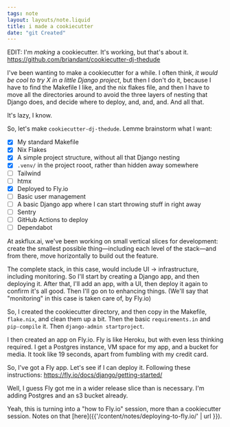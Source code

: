 ```yaml
---
tags: note
layout: layouts/note.liquid
title: i made a cookiecutter
date: "git Created"
---
```


EDIT: I'm *making* a cookiecutter.  It's working, but that's about it. <https://github.com/briandant/cookiecutter-dj-thedude>

I've been wanting to make a cookiecutter for a while.  I often think, *it would be cool to try X in a little Django project*, but then I don't do it, because I have to find the Makefile I like, and the nix flakes file, and then I have to move all the directories around to avoid the three layers of nesting that Django does, and decide where to deploy, and, and, and.  And all that.

It's lazy, I know.

So, let's make `cookiecutter-dj-thedude`.  Lemme brainstorm what I want:

- [x] My standard Makefile
- [x] Nix Flakes
- [x] A simple project structure, without all that Django nesting
- [x] `.venv/` in the project rooot, rather than hidden away somewhere
- [ ] Tailwind
- [ ] htmx
- [x] Deployed to Fly.io
- [ ] Basic user management
- [ ] A basic Django app where I can start throwing stuff in right away
- [ ] Sentry
- [ ] GitHub Actions to deploy
- [ ] Dependabot

At askflux.ai, we've been working on small vertical slices for development: create the smallest possible thing—including each level of the stack—and from there, move horizontally to build out the feature.

The complete stack, in this case, would include UI -> infrastructure, including monitoring.  So I'll start by creating a Django app, and then deploying it.  After that, I'll add an app, with a UI, then deploy it again to confirm it's all good.  Then I'll go on to enhancing things.  (We'll say that "monitoring" in this case is taken care of, by Fly.io)

So, I created the cookiecutter directory, and then copy in the Makefile, `flake.nix`, and clean them up a bit.  Then the basic `requirements.in` and `pip-compile` it.  Then `django-admin startproject`.

I then created an app on Fly.io.  Fly is like Heroku, but with even less thinking required.  I get a Postgres instance, VM space for my app, and a bucket for media.  It took like 19 seconds, apart from fumbling with my credit card.

So, I've got a Fly app.  Let's see if I can deploy it.  Following these instructions: <https://fly.io/docs/django/getting-started/>

Well, I guess Fly got me in a wider release slice than is necessary.  I'm adding Postgres and an s3 bucket already.  

Yeah, this is turning into a "how to Fly.io" session, more than a cookiecutter session.  Notes on that [here]({{'/content/notes/deploying-to-fly.io/' | url }}).
